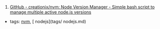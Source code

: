 1. [GitHub - creationix/nvm: Node Version Manager - Simple bash script to manage multiple active node.js versions](https://github.com/creationix/nvm)
  * tags: [nvm](tags/nvm.md), [ nodejs](tags/ nodejs.md)
